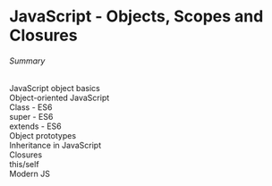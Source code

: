 # JavaScript - Objects, Scopes and Closures

###### Summary
JavaScript object basics <br>
Object-oriented JavaScript <br>
Class - ES6 <br>
super - ES6 <br>
extends - ES6 <br>
Object prototypes <br>
Inheritance in JavaScript <br>
Closures <br>
this/self <br>
Modern JS <br>